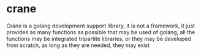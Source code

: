 # crane
Crane is a golang development support library, it is not a framework, it just provides as many functions as possible that may be used of golang, all the functions may be integrated tripartite libraries, or they may be developed from scratch, as long as they are needed, they may exist
